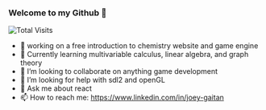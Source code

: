 ### Welcome to my Github 👋
![Total Visits](https://visitor-badge.glitch.me/badge?page_id=page.id)

- 🔭 working on a free introduction to chemistry website and game engine 
- 🌱 Currently learning multivariable calculus, linear algebra, and graph theory
- 👯 I’m looking to collaborate on anything game development
- 🤔 I’m looking for help with sdl2 and openGL
- 💬 Ask me about react
- 📫 How to reach me: https://www.linkedin.com/in/joey-gaitan
